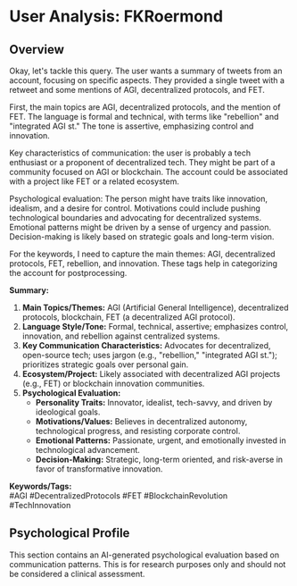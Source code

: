 # User Analysis: FKRoermond

## Overview

<think>
Okay, let's tackle this query. The user wants a summary of tweets from an account, focusing on specific aspects. They provided a single tweet with a retweet and some mentions of AGI, decentralized protocols, and FET. 

First, the main topics are AGI, decentralized protocols, and the mention of FET. The language is formal and technical, with terms like "rebellion" and "integrated AGI st." The tone is assertive, emphasizing control and innovation.

Key characteristics of communication: the user is probably a tech enthusiast or a proponent of decentralized tech. They might be part of a community focused on AGI or blockchain. The account could be associated with a project like FET or a related ecosystem.

Psychological evaluation: The person might have traits like innovation, idealism, and a desire for control. Motivations could include pushing technological boundaries and advocating for decentralized systems. Emotional patterns might be driven by a sense of urgency and passion. Decision-making is likely based on strategic goals and long-term vision.

For the keywords, I need to capture the main themes: AGI, decentralized protocols, FET, rebellion, and innovation. These tags help in categorizing the account for postprocessing.
</think>

**Summary:**  
1. **Main Topics/Themes:** AGI (Artificial General Intelligence), decentralized protocols, blockchain, FET (a decentralized AGI protocol).  
2. **Language Style/Tone:** Formal, technical, assertive; emphasizes control, innovation, and rebellion against centralized systems.  
3. **Key Communication Characteristics:** Advocates for decentralized, open-source tech; uses jargon (e.g., "rebellion," "integrated AGI st."); prioritizes strategic goals over personal gain.  
4. **Ecosystem/Project:** Likely associated with decentralized AGI projects (e.g., FET) or blockchain innovation communities.  
5. **Psychological Evaluation:**  
   - **Personality Traits:** Innovator, idealist, tech-savvy, and driven by ideological goals.  
   - **Motivations/Values:** Believes in decentralized autonomy, technological progress, and resisting corporate control.  
   - **Emotional Patterns:** Passionate, urgent, and emotionally invested in technological advancement.  
   - **Decision-Making:** Strategic, long-term oriented, and risk-averse in favor of transformative innovation.  

**Keywords/Tags:**  
#AGI #DecentralizedProtocols #FET #BlockchainRevolution #TechInnovation

## Psychological Profile

This section contains an AI-generated psychological evaluation based on communication patterns. This is for research purposes only and should not be considered a clinical assessment.